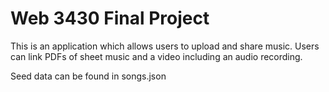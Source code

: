 # Web 3430 Final Project
This is an application which allows users to upload and share music. Users can link PDFs of sheet music and a video including an audio recording. 

Seed data can be found in songs.json